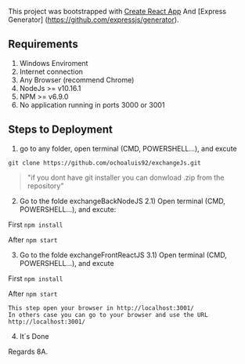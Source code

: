 This project was bootstrapped with [Create React App](https://github.com/facebook/create-react-app) And [Express Generator] (https://github.com/expressjs/generator).

## Requirements

1) Windows Enviroment
2) Internet connection
3) Any Browser (recommend Chrome)
4) NodeJs 	>= v10.16.1
5) NPM		>= v6.9.0
6) No application running in ports 3000 or 3001

## Steps to Deployment
1) go to any folder, open terminal (CMD, POWERSHELL...), and excute

`git clone https://github.com/ochoaluis92/exchangeJs.git`
> "if you dont have git installer you can donwload .zip from the repository"

2) Go to the folde exchangeBackNodeJS
	2.1) Open terminal (CMD, POWERSHELL...), and excute:
	
First `npm install`

After `npm start`

3) Go to the folde exchangeFrontReactJS
3.1) Open terminal (CMD, POWERSHELL...), and excute
	
First `npm install`

After `npm start`

	This step open your browser in http://localhost:3001/ 
	In others case you can go to your browser and use the URL http://localhost:3001/
		
4) It´s Done

Regards 8A.